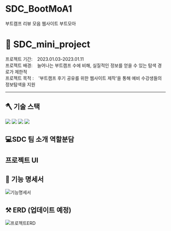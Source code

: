 # SDC_BootMoA1
부트캠프 리뷰 모음 웹사이트 부트모아

# 🔧 SDC_mini_project
프로젝트 기간:  &ensp; 2023.01.03-2023.01.11<br>
프로젝트 배경:  &ensp; 늘어나는 부트캠프 수에 비해, 실질적인 정보를 얻을 수 있는 탐색 경로가 제한적 <br>
프로젝트 목적 : &ensp; '부트캠프 후기 공유를 위한 웹사이트 제작'을 통해 예비 수강생들의 정보탐색을 지원 <br>


<hr>

## 🪓 기술 스택
<img src="https://img.shields.io/badge/Java-F7DF1E?style=flat-square&logo=JavaScript&logoColor=white"/></a>
<img src="https://img.shields.io/badge/SQL-A4373A?style=flat-square&logo=Microsoft Access&logoColor=white"/></a>
<img src="https://img.shields.io/badge/HTML-E34F26?style=flat-square&logo=HTML5&logoColor=white"/></a>
<img src="https://img.shields.io/badge/CSS-1572B6?style=flat-square&logo=CSS3&logoColor=white"/></a><br>

## 💻SDC 팀 소개 역할분담<br>

## 프로젝트 UI<br>

## 🔨 기능 명세서<br>
![기능명세서](https://user-images.githubusercontent.com/86555104/210462532-3954a036-4413-487b-94da-9a1f2f6c09fd.PNG)

## ⚒ ERD (업데이트 예정) <br>
![프로젝트ERD](https://user-images.githubusercontent.com/86555104/210462556-f8b6c2a2-62e5-4aa8-8253-ecaf7dbd7674.PNG)
